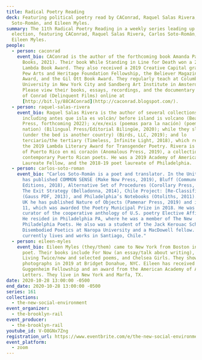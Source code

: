 ```yaml
---
title: Radical Poetry Reading
deck: Featuring political poetry read by CAConrad, Raquel Salas Rivera, Carlos
  Soto-Román, and Eileen Myles.
summary: The 11th Radical Poetry Reading in a weekly series leading up to the
  election, featuring CAConrad, Raquel Salas Rivera, Carlos Soto-Román, and
  Eileen Myles.
people:
  - person: caconrad
    event_bio: CAConrad is the author of the forthcoming book Amanda Paradise (Wave
      Books, 2021). Their book While Standing in Line for Death won a 2018
      Lambda Book Award. They also received a 2019 Creative Capital grant and a
      Pew Arts and Heritage Foundation Fellowship, the Believer Magazine Book
      Award, and the Gil Ott Book Award. They regularly teach at Columbia
      University in New York City and Sandberg Art Institute in Amsterdam.
      Please view their books, essays, recordings, and the documentary The Book
      of Conrad (Delinquent Films) online at
      [http://bit.ly/88CAConrad](http://caconrad.blogspot.com/).
  - person: raquel-salas-rivera
    event_bio: Raquel Salas Rivera is the author of several collections of poetry,
      including antes que isla es volcán/ before island is volcano (Beacon
      Press, forthcoming 2022); x/ex/exis (poemas para la nación) (poems for the
      nation) (Bilingual Press/Editorial Bilingüe, 2020); while they sleep
      (under the bed is another country) (Birds, LLC, 2019); and lo
      terciario/the tertiary (Timeless, Infinite Light, 2018), which received
      the 2019 Lambda Literary Award for Transgender Poetry. Rivera is co-editor
      of Puerto Rico en mi corazón (Anomalous Press, 2019), a collection of
      contemporary Puerto Rican poets. He was a 2019 Academy of American Poets
      Laureate Fellow, and the 2018-19 poet laureate of Philadelphia.
  - person: carlos-soto-roman
    event_bio: "Carlos Soto-Román is a poet and translator. In the United States, he
      has published COMMON SENSE (Make Now Press, 2019), Bluff (Commune
      Editions, 2018), Alternative Set of Procedures (Corollary Press, 2014),
      The Exit Strategy (Belladonna, 2014), Chile Project: [Re-Classified]
      (Gauss PDF, 2013), and Philadelphia’s Notebooks (Otoliths, 2011). In the
      UK he has published Nature of Objects (Pamenar Press, 2019) and in Chile
      11, which was awarded the Poetry Municipal Prize in 2018. He was the
      curator of the cooperative anthology of U.S. poetry Elective Affinities.
      He resided in Philadelphia PA, where he was a member of The New
      Philadelphia Poets. He also was a student of the Jack Kerouac School of
      Disembodied Poetics at Naropa University and a MacDowell fellow. He
      currently lives and works in Santiago, Chile."
  - person: eileen-myles
    event_bio: Eileen Myles (they/them) came to New York from Boston in 1974 to be a
      poet. Their books include For Now (an essay/talk about writing), I Must Be
      Living Twice/new and selected poems, and Chelsea Girls. They showed their
      photographs in 2019 at Bridget Donahue, NYC. Eileen has received a
      Guggenheim Fellowship and an award from the American Academy of Arts &
      Letters. They live in New York and Marfa, TX.
date: 2020-10-28 13:00:00 -0500
end_date: 2020-10-28 13:00:00 -0500
series: 161
collections:
  - the-new-social-environment
event_organizer:
  - the-brooklyn-rail
event_producer:
  - the-brooklyn-rail
youtube_id: V-O8GNx7Zng
registration_url: https://www.eventbrite.com/e/the-new-social-environment-161-radical-poetry-with-caconrad-tickets-126561194941
event_platform:
  - zoom
---
```

